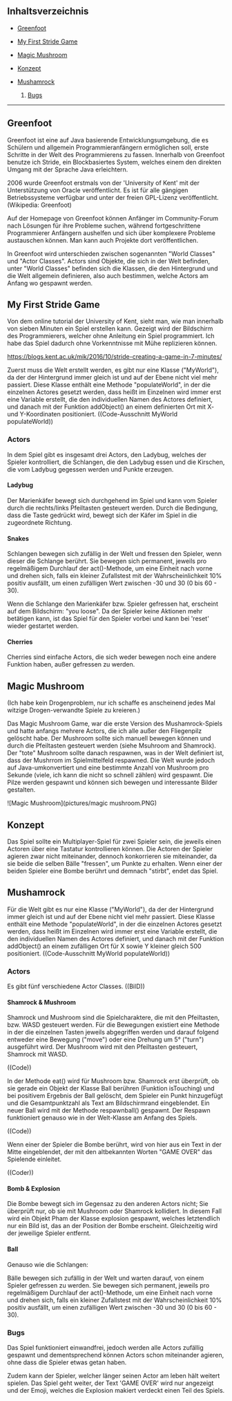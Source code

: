 ## Inhaltsverzeichnis

- [Greenfoot](#1)

- [My First Stride Game](#2)
- [Magic Mushroom](#3)
- [Konzept](#4)
- [Mushamrock](#5)

  1. [Bugs](#6)
  
  
___________________

## Greenfoot<a name="1"></a>

Greenfoot ist eine auf Java basierende Entwicklungsumgebung, die es Schülern und allgemein Programmieranfängern ermöglichen soll, erste Schritte in der Welt des Programmierens zu fassen. Innerhalb von Greenfoot benutze ich Stride, ein Blockbasiertes System, welches einem den direkten Umgang mit der Sprache Java erleichtern. 

2006 wurde Greenfoot erstmals von der 'University of Kent' mit der Unterstützung von Oracle veröffentlicht. Es ist für alle gängigen Betriebssysteme verfügbar und unter der freien GPL-Lizenz veröffentlicht.
(Wikipedia: Greenfoot)

Auf der Homepage von Greenfoot können Anfänger im Community-Forum nach Lösungen für ihre Probleme suchen, während fortgeschrittene Programmierer Anfängern aushelfen und sich über komplexere Probleme austauschen können. Man kann auch Projekte dort veröffentlichen.

In Greenfoot wird unterschieden zwischen sogenannten "World Classes" und "Actor Classes". Actors sind Objekte, die sich in der Welt befinden, unter "World Classes" befinden sich die Klassen, die den Hintergrund und die Welt allgemein definieren, also auch bestimmen, welche Actors am Anfang wo gespawnt werden. 


## My First Stride Game<a name="2"></a>

Von dem online tutorial der University of Kent, sieht man, wie man innerhalb von sieben Minuten ein Spiel erstellen kann. Gezeigt wird der Bildschirm des Programmierers, welcher ohne Anleitung ein Spiel programmiert. Ich habe das Spiel dadurch ohne Vorkenntnisse mit Mühe replizieren können.

https://blogs.kent.ac.uk/mik/2016/10/stride-creating-a-game-in-7-minutes/

Zuerst muss die Welt erstellt werden, es gibt nur eine Klasse ("MyWorld"), da der der Hintergrund immer gleich ist und auf der Ebene nicht viel mehr passiert. Diese Klasse enthält eine Methode "populateWorld", in der die einzelnen Actores gesetzt werden, dass heißt im Einzelnen wird immer erst eine Variable erstellt, die den individuellen Namen des Actores definiert, und danach mit der Funktion addObject() an einem definierten Ort mit X- und Y-Koordinaten positioniert. 
((Code-Ausschnitt MyWorld populateWorld))

### Actors

In dem Spiel gibt es insgesamt drei Actors, den Ladybug, welches der Spieler kontrolliert, die Schlangen, die den Ladybug essen und die Kirschen, die vom Ladybug gegessen werden und Punkte erzeugen.

#### Ladybug

Der Marienkäfer bewegt sich durchgehend im Spiel und kann vom Spieler durch die rechts/links Pfeiltasten gesteuert werden. Durch die Bedingung, dass die Taste gedrückt wird, bewegt sich der Käfer im Spiel in die zugeordnete Richtung.

#### Snakes

Schlangen bewegen sich zufällig in der Welt und fressen den Spieler, wenn dieser die Schlange berührt. Sie bewegen sich permanent, jeweils pro regelmäßigem Durchlauf der act()-Methode, um eine Einheit nach vorne und drehen sich, falls ein kleiner Zufallstest mit der Wahrscheinlichkeit 10% positiv ausfällt, um einen zufälligen Wert zwischen -30 und 30 (0 bis 60 - 30).

Wenn die Schlange den Marienkäfer bzw. Spieler gefressen hat, erscheint auf dem Bildschirm: "you loose". Da der Spieler keine Aktionen mehr betätigen kann, ist das Spiel für den Spieler vorbei und kann bei 'reset' wieder gestartet werden.

#### Cherries

Cherries sind einfache Actors, die sich weder bewegen noch eine andere Funktion haben, außer gefressen zu werden.


## Magic Mushroom<a name="3"></a>

(Ich habe kein Drogenproblem, nur ich schaffe es anscheinend jedes Mal witzige Drogen-verwandte Spiele zu kreieren.)

Das Magic Mushroom Game, war die erste Version des Mushamrock-Spiels und hatte anfangs mehrere Actors, die ich alle außer den Fliegenpilz gelöscht habe. Der Mushroom sollte sich manuell bewegen können und durch die Pfeiltasten gesteuert werden (siehe Msuhroom and Shamrock). Der "tote" Mushroom sollte danach respawnen, was in der Welt definiert ist, dass der Mushrrom im Spielmittelfeld respawned. Die Welt wurde jedoch auf Java-umkonvertiert und eine bestimmte Anzahl von Mushroom pro Sekunde (viele, ich kann die nicht so schnell zählen) wird gespawnt. Die Pilze werden gespawnt und können sich bewegen und interessante Bilder gestalten. 

![Magic Mushroom](pictures/magic mushroom.PNG)
 
## Konzept<a name="4"></a>
 
Das Spiel sollte ein Multiplayer-Spiel für zwei Spieler sein, die jeweils einen Actoren über eine Tastatur kontrollieren können. Die Actoren der Spieler agieren zwar nicht miteinander, dennoch konkorrieren sie miteinander, da sie beide die selben Bälle "fressen", um Punkte zu erhalten. Wenn einer der beiden Spieler eine Bombe berührt und demnach "stirbt", endet das Spiel.  
 
 
## Mushamrock<a name="5"></a>
 
Für die Welt gibt es nur eine Klasse ("MyWorld"), da der der Hintergrund immer gleich ist und auf der Ebene nicht viel mehr passiert. Diese Klasse enthält eine Methode "populateWorld", in der die einzelnen Actores gesetzt werden, dass heißt im Einzelnen wird immer erst eine Variable erstellt, die den individuellen Namen des Actores definiert, und danach mit der Funktion addObject() an einem zufälligen Ort für X sowie Y kleiner gleich 500 positioniert. 
((Code-Ausschnitt MyWorld populateWorld))

### Actors

Es gibt fünf verschiedene Actor Classes. ((BilD))

#### Shamrock & Mushroom

Shamrock und Mushroom sind die Spielcharaktere, die mit den Pfeiltasten, bzw. WASD gesteuert werden. Für die Bewegungen existiert eine Methode in der die einzelnen Tasten jeweils abgegriffen werden und darauf folgend entweder eine Bewegung ("move") oder eine Drehung um 5° ("turn") ausgeführt wird. Der Mushroom wird mit den Pfeiltasten gesteuert, Shamrock mit WASD.

((Code))

In der Methode eat() wird für Mushroom bzw. Shamrock erst überprüft, ob sie gerade ein Objekt der Klasse Ball berühren (Funktion isTouching) und bei positivem Ergebnis der Ball gelöscht, dem Spieler ein Punkt hinzugefügt und die Gesamtpunktzahl als Text am Bildschirmrand eingeblendet. Ein neuer Ball wird mit der Methode respawnball() gespawnt. Der Respawn funktioniert genauso wie in der Welt-Klasse am Anfang des Spiels.

((Code))

Wenn einer der Spieler die Bombe berührt, wird von hier aus ein Text in der Mitte eingeblendet, der mit den altbekannten Worten "GAME OVER" das Spielende einleitet.

((Coder))

#### Bomb & Explosion

Die Bombe bewegt sich im Gegensaz zu den anderen Actors nicht; Sie überprüft nur, ob sie mit Mushroom oder Shamrock kollidiert. In diesem Fall wird ein Objekt Pham der Klasse explosion gespawnt, welches letztendlich nur ein Bild ist, das an der Position der Bombe erscheint. Gleichzeitig wird der jeweilige Spieler entfernt.


#### Ball

Genauso wie die Schlangen: 

Bälle bewegen sich zufällig in der Welt und warten darauf, von einem Spieler gefressen zu werden. Sie bewegen sich permanent, jeweils pro regelmäßigem Durchlauf der act()-Methode, um eine Einheit nach vorne und drehen sich, falls ein kleiner Zufallstest mit der Wahrscheinlichkeit 10% positiv ausfällt, um einen zufälligen Wert zwischen -30 und 30 (0 bis 60 - 30).
 
 
### Bugs<a name="6"></a>

Das Spiel funktioniert einwandfrei, jedoch werden alle Actors zufällig gespawnt und dementsprechend können Actors schon miteinander agieren, ohne dass die Spieler etwas getan haben. 

Zudem kann der Spieler, welcher länger seinen Actor am leben hält weitert spielen. Das Spiel geht weiter, der Text 'GAME OVER' wird nur angezeigt und der Emoji, welches die Explosion makiert verdeckt einen Teil des Spiels.


